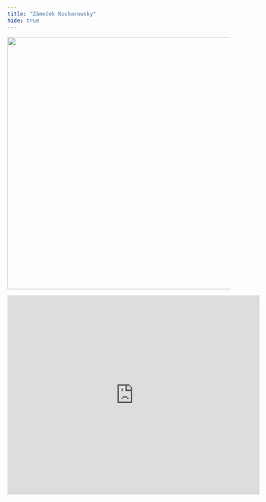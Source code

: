 ```yaml
---
title: "Zámeček Kocharowsky"
hide: true
---
```

<a href="images/kocha.jpg" class="img img-center"><img src="images/kocha.jpg" width=570></a>
<iframe
  class="map"
  width="570"
  height="450"
  frameborder="0" style="border:0"
  src="https://www.google.com/maps/embed/v1/place?key=AIzaSyAoRAVEvN-ZgC3ZecceY8a7jJHuJVBBU7A
    &q=Zámeček+Kocharowsky,+Loděnice&zoom=11" allowfullscreen>
</iframe>
